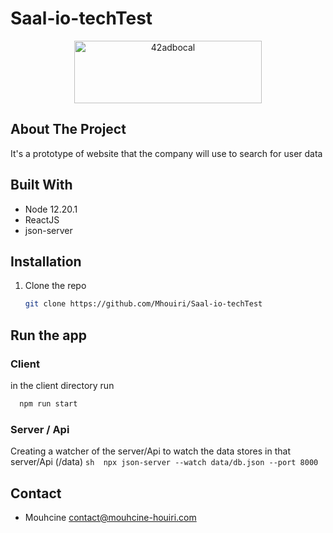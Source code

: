 # Saal-io-techTest
<div align="center">
	<img src="./client/src/Components/LoginPage/assets/companiesLogo.png" alt="42adbocal" width="300" height="100">
</div>

<!-- ABOUT THE PROJECT -->
## About The Project

<p>It's a prototype of website that the company will use to search for user data 
</p>

## Built With

* Node 12.20.1
* ReactJS
* json-server


## Installation

1. Clone the repo
   ```sh
   git clone https://github.com/Mhouiri/Saal-io-techTest
   ```

## Run the app 
### Client 
 in the client directory run
 ```sh
   npm run start
   ```
### Server / Api
  Creating a watcher of the server/Api  to watch the data stores in that server/Api (/data)
 	```sh 
	npx json-server --watch data/db.json --port 8000
	```
   
   
 <!-- CONTACT -->
## Contact
- Mouhcine <contact@mouhcine-houiri.com>
